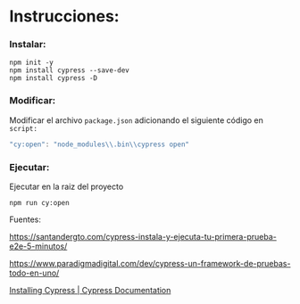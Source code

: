 # Instrucciones:

### Instalar:

```shell
npm init -y
npm install cypress --save-dev
npm install cypress -D
```

### Modificar:

Modificar el archivo `package.json` adicionando el siguiente código en `script:`

```javascript
"cy:open": "node_modules\\.bin\\cypress open"
```

### Ejecutar:

Ejecutar en la raiz del proyecto

```shell
npm run cy:open
```

Fuentes:

https://santandergto.com/cypress-instala-y-ejecuta-tu-primera-prueba-e2e-5-minutos/

https://www.paradigmadigital.com/dev/cypress-un-framework-de-pruebas-todo-en-uno/

[Installing Cypress | Cypress Documentation](https://docs.cypress.io/guides/getting-started/installing-cypress)
